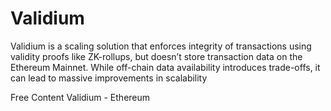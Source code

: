 # Validium

Validium is a scaling solution that enforces integrity of transactions using validity proofs like ZK-rollups, but doesn’t store transaction data on the Ethereum Mainnet. While off-chain data availability introduces trade-offs, it can lead to massive improvements in scalability

<ResourceGroupTitle>Free Content</ResourceGroupTitle>
<BadgeLink colorScheme='yellow' badgeText='Read' href='https://ethereum.org/en/developers/docs/scaling/validium/'>Validium - Ethereum</BadgeLink>
